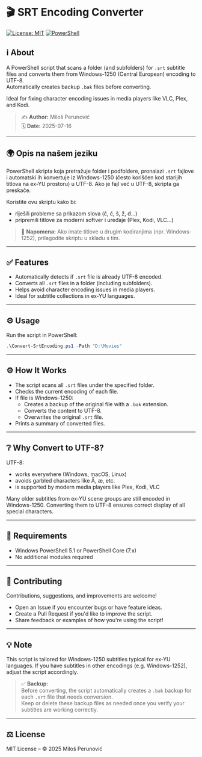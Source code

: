 # 🎬 SRT Encoding Converter

[![License: MIT](https://img.shields.io/badge/License-MIT-yellow.svg)](LICENSE) [![PowerShell](https://img.shields.io/badge/powershell-5.1+-blue.svg)](https://docs.microsoft.com/en-us/powershell/scripting/overview?view=powershell-7.2)

## ℹ️ About

A PowerShell script that scans a folder (and subfolders) for `.srt` subtitle files and converts them from Windows-1250 (Central European) encoding to UTF-8.  
Automatically creates backup `.bak` files before converting.

Ideal for fixing character encoding issues in media players like VLC, Plex, and Kodi.

> ✍️ **Author:** Miloš Perunović  
> 🗓️ **Date:** 2025-07-16

---

## 🌍 Opis na našem jeziku

PowerShell skripta koja pretražuje folder i podfoldere, pronalazi `.srt` fajlove i automatski ih konvertuje iz Windows-1250 (često korišćen kod starijih titlova na ex-YU prostoru) u UTF-8. Ako je fajl već u UTF-8, skripta ga preskače.

Koristite ovu skriptu kako bi:

- riješili probleme sa prikazom slova (č, ć, š, ž, đ…)
- pripremili titlove za moderni softver i uređaje (Plex, Kodi, VLC…)

> 📝 **Napomena:** Ako imate titlove u drugim kodiranjima (npr. Windows-1252), prilagodite skriptu u skladu s tim.

---

## ✅ Features

- Automatically detects if `.srt` file is already UTF-8 encoded.
- Converts all `.srt` files in a folder (including subfolders).
- Helps avoid character encoding issues in media players.
- Ideal for subtitle collections in ex-YU languages.

---

## ⚙️ Usage

Run the script in PowerShell:

```powershell
.\Convert-SrtEncoding.ps1 -Path "D:\Movies"
```

---

## ⚙️ How It Works

- The script scans all `.srt` files under the specified folder.
- Checks the current encoding of each file.
- If file is Windows-1250:
  - Creates a backup of the original file with a `.bak` extension.
  - Converts the content to UTF-8.
  - Overwrites the original `.srt` file.
- Prints a summary of converted files.

---

## ❔ Why Convert to UTF-8?

UTF-8:

- works everywhere (Windows, macOS, Linux)
- avoids garbled characters like Ä, æ, etc.
- is supported by modern media players like Plex, Kodi, VLC

Many older subtitles from ex-YU scene groups are still encoded in Windows-1250. Converting them to UTF-8 ensures correct display of all special characters.

---

## 🔧 Requirements

- Windows PowerShell 5.1 or PowerShell Core (7.x)
- No additional modules required

---

## 🤝 Contributing

Contributions, suggestions, and improvements are welcome!

- Open an Issue if you encounter bugs or have feature ideas.
- Create a Pull Request if you'd like to improve the script.
- Share feedback or examples of how you're using the script!

---

## 💡 Note

This script is tailored for Windows-1250 subtitles typical for ex-YU languages.
If you have subtitles in other encodings (e.g. Windows-1252), adjust the script accordingly.

> ✅ **Backup:**  
> Before converting, the script automatically creates a `.bak` backup for each `.srt` file that needs conversion.  
> Keep or delete these backup files as needed once you verify your subtitles are working correctly.

---

## ⚖️ License

MIT License – © 2025 Miloš Perunović
